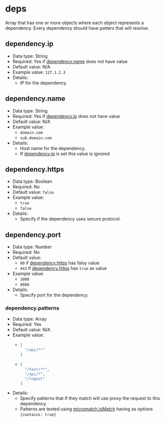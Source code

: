 # deps
Array that has one or more objects where each object represents a dependency.
Every dependency should have patters that will resolve.


## dependency.ip

- Data type: String
- Required: Yes if [dependency.name](#dependencyname) does not have value
- Default value: N/A
- Example value: `127.1.2.3`
- Details:
    - IP for the dependency.


## dependency.name

- Data type: String
- Required: Yes if [dependency.ip](#dependencyip) does not have value
- Default value: N/A
- Example value:
    - `domain.com`
    - `sub.domain.com`
- Details:
    - Host name for the dependency.
    - If [dependency.ip](#dependencyip) is set this value is ignored


## dependency.https

- Data type: Boolean
- Required: No
- Default value: `false`
- Example value:
    - `true`
    - `false`
- Details:
    - Specify if the dependency uses secure protocol.


## dependency.port

- Data type: Number
- Required: No
- Default value:
    - `80` if [dependency.https](#dependencyhttps) has falsy value
    - `443` if [dependency.https](#dependencyhttps) has `true` as value
- Example value:
    - `3000`
    - `8080`
- Details:
    - Specify port for the dependency.


### dependency.patterns

- Data type: Array<String>
- Required: Yes
- Default value: N/A
- Example value:
    - ```json
      [
        "/api/**"
      ]
      ```
    - ```json
      [
        "/test/**",
        "/api/*",
        "/logout"
      ]
      ```
- Details:
    - Specify patterns that if they match will use proxy the request to this dependency.
    - Patterns are tested using [micromatch.isMatch](https://www.npmjs.com/package/micromatch#ismatch) having as options `{contains: true}`


